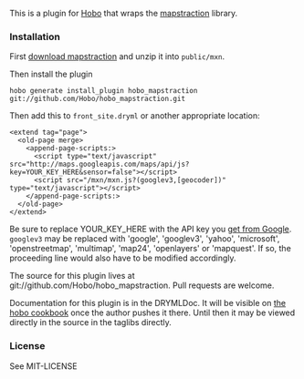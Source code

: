 This is a plugin for [Hobo](http://hobocentral.net) that wraps the [mapstraction](http://mapstraction.com/) library.

### Installation

First [download mapstraction](https://github.com/mapstraction/mxn/downloads) and unzip it into `public/mxn`.

Then install the plugin

    hobo generate install_plugin hobo_mapstraction git://github.com/Hobo/hobo_mapstraction.git

Then add this to `front_site.dryml` or another appropriate location:

    <extend tag="page">
      <old-page merge>
        <append-page-scripts:>
          <script type="text/javascript" src="http://maps.googleapis.com/maps/api/js?key=YOUR_KEY_HERE&sensor=false"></script>
          <script src="/mxn/mxn.js?(googlev3,[geocoder])" type="text/javascript"></script>
        </append-page-scripts:>
      </old-page>
    </extend>

Be sure to replace YOUR_KEY_HERE with the API key you [get from Google](https://developers.google.com/maps/documentation/javascript/tutorial#api_key).    `googlev3` may be replaced with 'google', 'googlev3', 'yahoo', 'microsoft', 'openstreetmap', 'multimap', 'map24', 'openlayers' or 'mapquest'.  If so, the proceeding line would also have to be modified accordingly.

The source for this plugin lives at git://github.com/Hobo/hobo_mapstraction.   Pull requests are welcome.

Documentation for this plugin is in the DRYMLDoc.   It will be visible on [the hobo cookbook](http://cookbook.hobocentral.net) once the author pushes it there.  Until then it may be viewed directly in the source in the taglibs directly.

### License

See MIT-LICENSE

